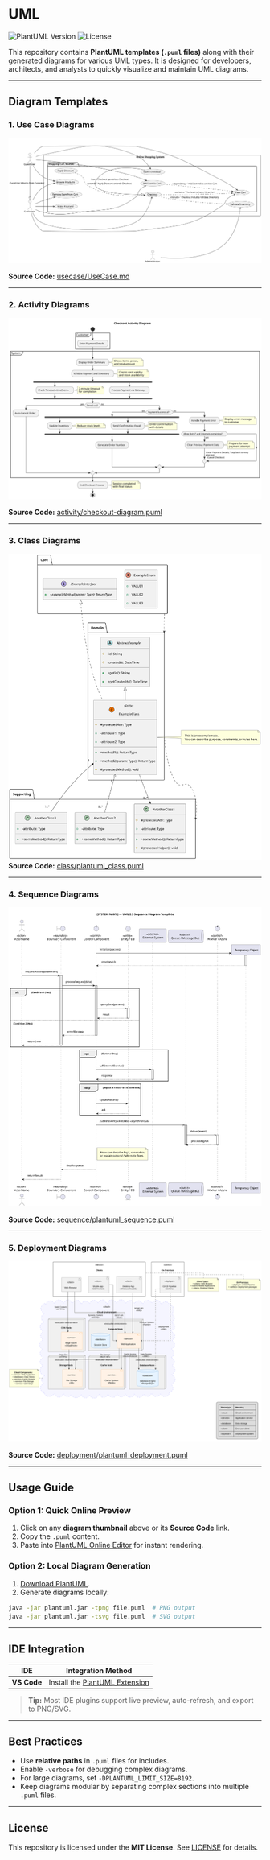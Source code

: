 # UML

![PlantUML Version](https://img.shields.io/badge/PlantUML-blue)
![License](https://img.shields.io/badge/License-MIT-green)

This repository contains **PlantUML templates (`.puml` files)** along with their generated diagrams for various UML types. It is designed for developers, architects, and analysts to quickly visualize and maintain UML diagrams.

---

## Diagram Templates

### 1. Use Case Diagrams

[![Use Case Diagram](usecase/use-case-diagram.svg)](usecase/use-case-diagram.svg)

**Source Code:** [usecase/UseCase.md](usecase/UseCase.md)

---

### 2. Activity Diagrams

[![Activity Diagram](activity/checkout-diagram.svg)](activity/checkout-diagram.puml)

**Source Code:** [activity/checkout-diagram.puml](activity/checkout-diagram.puml)

---

### 3. Class Diagrams

[![Class Diagram](class/plantuml_class.svg)](class/plantuml_class.puml)
**Source Code:** [class/plantuml\_class.puml](class/plantuml_class.puml)

---

### 4. Sequence Diagrams

[![Sequence Diagram](sequence/plantuml_sequence.svg)](sequence/plantuml_sequence.puml)

**Source Code:** [sequence/plantuml\_sequence.puml](sequence/plantuml_sequence.puml)

---

### 5. Deployment Diagrams

[![Deployment Diagram](deployment/plantuml_deployment.svg)](deployment/plantuml_deployment.puml)

**Source Code:** [deployment/plantuml\_deployment.puml](deployment/plantuml_deployment.puml)

---

## Usage Guide

### Option 1: Quick Online Preview

1. Click on any **diagram thumbnail** above or its **Source Code** link.
2. Copy the `.puml` content.
3. Paste into [PlantUML Online Editor](https://editor.plantuml.com/) for instant rendering.

### Option 2: Local Diagram Generation

1. [Download PlantUML](https://plantuml.com/download).
2. Generate diagrams locally:

```bash
java -jar plantuml.jar -tpng file.puml  # PNG output
java -jar plantuml.jar -tsvg file.puml  # SVG output
```

---

## IDE Integration

| IDE          | Integration Method                                                                                        |
| ------------ | --------------------------------------------------------------------------------------------------------- |
| **VS Code**  | Install the [PlantUML Extension](https://marketplace.visualstudio.com/items?itemName=jebbs.plantuml)      |

> **Tip:** Most IDE plugins support live preview, auto-refresh, and export to PNG/SVG.

---

## Best Practices

* Use **relative paths** in `.puml` files for includes.
* Enable `-verbose` for debugging complex diagrams.
* For large diagrams, set `-DPLANTUML_LIMIT_SIZE=8192`.
* Keep diagrams modular by separating complex sections into multiple `.puml` files.

---

## License

This repository is licensed under the **MIT License**. See [LICENSE](LICENSE) for details.
